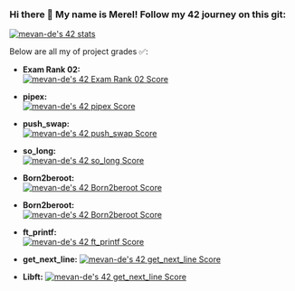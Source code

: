 ### Hi there 👋 My name is Merel! Follow my 42 journey on this git:

[![mevan-de's 42 stats](https://badge42.vercel.app/api/v2/cl82t5bg600350gkxl3yegwhv/stats?cursusId=21&coalitionId=58)](https://github.com/JaeSeoKim/badge42)

Below are all my of project grades ✅:

- **Exam Rank 02:**  
[![mevan-de's 42 Exam Rank 02 Score](https://badge42.vercel.app/api/v2/cl82t5bg600350gkxl3yegwhv/project/2761605)](https://github.com/JaeSeoKim/badge42)

- **pipex:**    
[![mevan-de's 42 pipex Score](https://badge42.vercel.app/api/v2/cl82t5bg600350gkxl3yegwhv/project/2746530)](https://github.com/JaeSeoKim/badge42)

- **push_swap:**    
[![mevan-de's 42 push_swap Score](https://badge42.vercel.app/api/v2/cl82t5bg600350gkxl3yegwhv/project/2697033)](https://github.com/JaeSeoKim/badge42)

- **so_long:**    
[![mevan-de's 42 so_long Score](https://badge42.vercel.app/api/v2/cl82t5bg600350gkxl3yegwhv/project/2516066)](https://github.com/JaeSeoKim/badge42)

- **Born2beroot:**      
[![mevan-de's 42 Born2beroot Score](https://badge42.vercel.app/api/v2/cl82t5bg600350gkxl3yegwhv/project/2449728)](https://github.com/JaeSeoKim/badge42)

- **Born2beroot:**    
[![mevan-de's 42 Born2beroot Score](https://badge42.vercel.app/api/v2/cl82t5bg600350gkxl3yegwhv/project/2449728)](https://github.com/JaeSeoKim/badge42)

- **ft_printf:**    
[![mevan-de's 42 ft_printf Score](https://badge42.vercel.app/api/v2/cl82t5bg600350gkxl3yegwhv/project/2428683)](https://github.com/JaeSeoKim/badge42)

- **get_next_line:**
[![mevan-de's 42 get_next_line Score](https://badge42.vercel.app/api/v2/cl82t5bg600350gkxl3yegwhv/project/2398885)](https://github.com/JaeSeoKim/badge42)

- **Libft:**
[![mevan-de's 42 get_next_line Score](https://badge42.vercel.app/api/v2/cl82t5bg600350gkxl3yegwhv/project/2398885)](https://github.com/JaeSeoKim/badge42)

<!--
**meerpeer/meerpeer** is a ✨ _special_ ✨ repository because its `README.md` (this file) appears on your GitHub profile.

Here are some ideas to get you started:

- 🔭 I’m currently working on ...
- 🌱 I’m currently learning ...
- 👯 I’m looking to collaborate on ...
- 🤔 I’m looking for help with ...
- 💬 Ask me about ...
- 📫 How to reach me: ...
- 😄 Pronouns: ...
- ⚡ Fun fact: ...
-->
